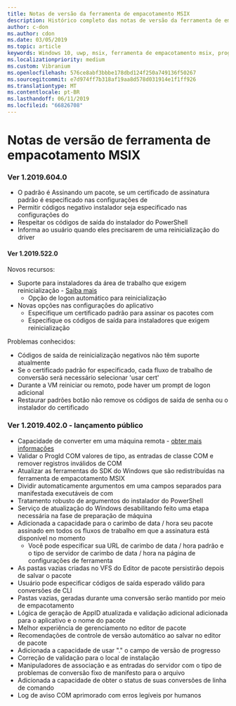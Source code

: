 ```yaml
---
title: Notas de versão da ferramenta de empacotamento MSIX
description: Histórico completo das notas de versão da ferramenta de empacotamento MSIX
author: c-don
ms.author: cdon
ms.date: 03/05/2019
ms.topic: article
keywords: Windows 10, uwp, msix, ferramenta de empacotamento msix, programa insider
ms.localizationpriority: medium
ms.custom: Vibranium
ms.openlocfilehash: 576ce8abf3bbbe178dbd124f250a749136f50267
ms.sourcegitcommit: e7d974ff7b318af19aa8d578d031914e1f1ff926
ms.translationtype: MT
ms.contentlocale: pt-BR
ms.lasthandoff: 06/11/2019
ms.locfileid: "66826708"
---
```

# <a name="msix-packaging-tool-release-notes"></a>Notas de versão de ferramenta de empacotamento MSIX 

### <a name="ver-120196040"></a>Ver 1.2019.604.0 

- O padrão é Assinando um pacote, se um certificado de assinatura padrão é especificado nas configurações de
- Permitir códigos negativo instalador seja especificado nas configurações do
- Respeitar os códigos de saída do instalador do PowerShell
- Informa ao usuário quando eles precisarem de uma reinicialização do driver

#### <a name="ver-120195220"></a>Ver 1.2019.522.0

Novos recursos:

- Suporte para instaladores da área de trabalho que exigem reinicialização - [Saiba mais](../support-restart.md)
    - Opção de logon automático para reinicialização 
- Novas opções nas configurações do aplicativo
    - Especifique um certificado padrão para assinar os pacotes com 
    - Especifique os códigos de saída para instaladores que exigem reinicialização
    
Problemas conhecidos:

- Códigos de saída de reinicialização negativos não têm suporte atualmente
- Se o certificado padrão for especificado, cada fluxo de trabalho de conversão será necessário selecionar 'usar cert'
- Durante a VM reiniciar ou remoto, pode haver um prompt de logon adicional 
- Restaurar padrões botão não remove os códigos de saída de senha ou o instalador do certificado

### <a name="ver-120194020---public-release"></a>**Ver 1.2019.402.0 - lançamento público**

 - Capacidade de converter em uma máquina remota - [obter mais informações](../remote-conversion-setup.md)
 - Validar o ProgId COM valores de tipo, as entradas de classe COM e remover registros inválidos de COM
 - Atualizar as ferramentas do SDK do Windows que são redistribuídas na ferramenta de empacotamento MSIX 
 - Dividir automaticamente argumentos em uma campos separados para manifestada executáveis de com
 - Tratamento robusto de argumentos do instalador do PowerShell
 - Serviço de atualização do Windows desabilitando feito uma etapa necessária na fase de preparação de máquina
- Adicionada a capacidade para o carimbo de data / hora seu pacote assinado em todos os fluxos de trabalho em que a assinatura está disponível no momento
    - Você pode especificar sua URL de carimbo de data / hora padrão e o tipo de servidor de carimbo de data / hora na página de configurações de ferramenta 
- As pastas vazias criadas no VFS do Editor de pacote persistirão depois de salvar o pacote
- Usuário pode especificar códigos de saída esperado válido para conversões de CLI
- Pastas vazias, geradas durante uma conversão serão mantido por meio de empacotamento
- Lógica de geração de AppID atualizada e validação adicional adicionada para o aplicativo e o nome do pacote 
- Melhor experiência de gerenciamento no editor de pacote
- Recomendações de controle de versão automático ao salvar no editor de pacote
- Adicionada a capacidade de usar "." o campo de versão de progresso
- Correção de validação para o local de instalação
- Manipuladores de associação e as entradas do servidor com o tipo de problemas de conversão fixo de manifesto para o arquivo
- Adicionada a capacidade de obter o status de suas conversões de linha de comando
- Log de aviso COM aprimorado com erros legíveis por humanos

